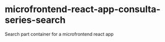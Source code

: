 # microfrontend-react-app-consulta-series-search
Search part container for a microfrontend react app 
